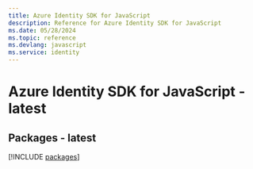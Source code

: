 ```yaml
---
title: Azure Identity SDK for JavaScript
description: Reference for Azure Identity SDK for JavaScript
ms.date: 05/28/2024
ms.topic: reference
ms.devlang: javascript
ms.service: identity
---
```

# Azure Identity SDK for JavaScript - latest
## Packages - latest
[!INCLUDE [packages](identity-index.md)]